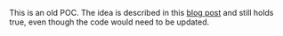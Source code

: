 This is an old POC. The idea is described in this [blog post](https://maximilianehlers.com/multi-tenant-react-js-starter/) and still holds true, even though the code would need to be updated.
